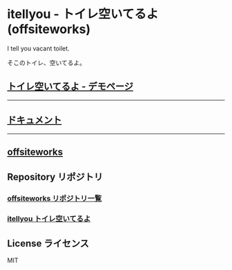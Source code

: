 itellyou - トイレ空いてるよ (offsiteworks)
========

I tell you vacant toilet.

そこのトイレ、空いてるよ。

## [トイレ空いてるよ - デモページ](https://offsiteworks.github.io/itellyou/)

- - -

## [ドキュメント](doc/index-jp.md#readme)

- - -

## [offsiteworks](https://offsiteworks.github.io/)

## Repository リポジトリ

### [offsiteworks リポジトリ一覧](https://github.com/offsiteworks/)

### [itellyou トイレ空いてるよ](https://github.com/offsiteworks/itellyou#readme)

## License ライセンス

  MIT
